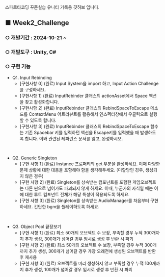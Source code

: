 스파르타코딩 꾸준실습 유니티 기록용 깃허브 입니다.

## ■ **Week2_Challenge**
### ○ 개발기간 : 2024-10-21 ~
### ○ 개발도구 : Unity, C#
### ○ 구현 기능
- Q1.  Input Rebinding
   - [구현사항 0] (완료) Input System을 import 하고, Input Action Challenge를 구성하세요.
   - [구현사항 1] (완료) InputRebinder 클래스의 actionAsset에서 Space 액션을 찾고 활성화합니다.
   - [구현사항 2] (완료) InputRebinder 클래스의 RebindSpaceToEscape 메소드를 ContextMenu 어트리뷰트를 활용해서 인스펙터창에서 우클릭으로 실행할 수 있도록 합니다.
   - [구현사항 3] (완료) InputRebinder 클래스의 RebindSpaceToEscape 함수는 기존 Spacebar 키를 입력하던 액션을 Escape키를 입력했을 때 발생하도록 합니다. 이와 관련된 레퍼런스 문서를 읽고, 완성하시오.
<br>

- Q2. Generic Singleton
   - [구현 사항 1] (완료) Instance 프로퍼티의 get 부분을 완성하세요. 이때 다양한 문제 상황에 대한 대응을 포함해야 함을 생각해두세요. (미할당인 경우, 생성되지 않은 경우)
   - [구현 사항 2] (완료) Singleton<T>를 상속받는 컴포넌트를 포함한 게임오브젝트는 다른 씬으로 넘어가도 파괴되지 않게 하세요. 이때, 누군가의 자식일 때는 이에 대한 루트 컴포넌트 전체가 해당 특성이 적용되도록 하세요.
   - [구현 사항 3] (완료) Singleton<T>를 상속받는 AudioManager를 처음부터 구현하세요. 간단한 bgm을 플레이하도록 하세요.
<br>

- Q3. Object Pool 끝장보기
   - [구현 사항 1] (완료) 최소 50개의 오브젝트 수 보장, 부족할 경우 누적 300개까지 추가 생성, 300개가 넘어갈 경우 임시로 생성 후 반환 시 파괴
   - [구현 사항 2] (완료) 최소 50개의 오브젝트 수 보장, 부족할 경우 누적 300개까지 추가 생성, 300개가 넘어갈 경우 가장 오래전에 생성된 오브젝트를 반환 후 재사용
   - [구현 사항 3] (완료) 오브젝트를 미리 생성하지 않고 부족할 경우 누적 100개까지 추가 생성, 100개가 넘어갈 경우 임시로 생성 후 반환 시 파괴
